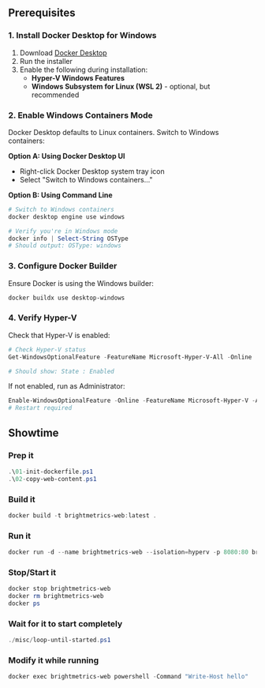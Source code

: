 ## Prerequisites

### 1. Install Docker Desktop for Windows

1. Download [Docker Desktop](https://www.docker.com/products/docker-desktop/)
2. Run the installer
3. Enable the following during installation:
   - **Hyper-V Windows Features**
   - **Windows Subsystem for Linux (WSL 2)** - optional, but recommended

### 2. Enable Windows Containers Mode

Docker Desktop defaults to Linux containers. Switch to Windows containers:

**Option A: Using Docker Desktop UI**
- Right-click Docker Desktop system tray icon
- Select "Switch to Windows containers..."

**Option B: Using Command Line**
```powershell
# Switch to Windows containers
docker desktop engine use windows

# Verify you're in Windows mode
docker info | Select-String OSType
# Should output: OSType: windows
```

### 3. Configure Docker Builder

Ensure Docker is using the Windows builder:
```powershell
docker buildx use desktop-windows
```

### 4. Verify Hyper-V

Check that Hyper-V is enabled:
```powershell
# Check Hyper-V status
Get-WindowsOptionalFeature -FeatureName Microsoft-Hyper-V-All -Online

# Should show: State : Enabled
```

If not enabled, run as Administrator:
```powershell
Enable-WindowsOptionalFeature -Online -FeatureName Microsoft-Hyper-V -All
# Restart required
```

## Showtime

### Prep it

```ps1
.\01-init-dockerfile.ps1
.\02-copy-web-content.ps1
```

### Build it

```ps1
docker build -t brightmetrics-web:latest .
```

### Run it

```ps1
docker run -d --name brightmetrics-web --isolation=hyperv -p 8080:80 brightmetrics-web:latest
```

### Stop/Start it

```ps1
docker stop brightmetrics-web
docker rm brightmetrics-web
docker ps
```

### Wait for it to start completely

```ps1
./misc/loop-until-started.ps1
```

### Modify it while running

```ps1
docker exec brightmetrics-web powershell -Command "Write-Host hello"
```

